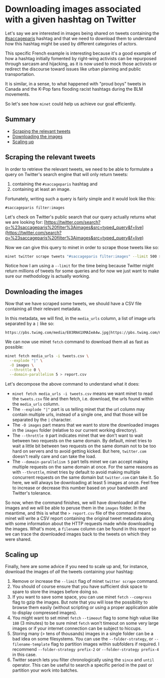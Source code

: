 # Downloading images associated with a given hashtag on Twitter

Let's say we are interested in images being shared on tweets containing the [#saccageparis](https://twitter.com/hashtag/saccageparis) hashtag and that we need to download them to understand how this hashtag might be used by different categories of actors.

This specific French example is interesting because it's a good example of how a hashtag initially fomented by right-wing activists can be repurposed through sarcasm and hijacking, as it is now used to mock those activists or redirect the discourse toward issues like urban planning and public transportation.

It is similar, in a sense, to what happened with "proud boys" tweets in Canada and the K-Pop fans flooding racist hashtags during the BLM movements.

So let's see how `minet` could help us achieve our goal efficiently.

## Summary

- [Scraping the relevant tweets](#scraping-the-relevant-tweets)
- [Downloading the images](#downloading-the-images)
- [Scaling up](#scaling-up)

## Scraping the relevant tweets

In order to retrieve the relevant tweets, we need to be able to formulate a query on Twitter's search engine that will only return tweets:

1. containing the `#saccageparis` hashtag and
2. containing at least an image.

Fortunately, writing such a query is fairly simple and it would look like this:

```
#saccageparis filter:images
```

Let's check on Twitter's public search that our query actually returns what we are looking for: [https://twitter.com/search?q=%23saccageparis%20filter%3Aimages&src=typed_query&f=live](https://twitter.com/search?q=%23saccageparis%20filter%3Aimages&src=typed_query&f=live)

Now we can give this query to minet in order to scrape those tweets like so:

```bash
minet twitter scrape tweets "#saccageparis filter:images" --limit 500 > tweets.csv
```

Notice how I am using a `--limit` for the time being because Twitter might return millions of tweets for some queries and for now we just want to make sure our methodology is actually working.

## Downloading the images

Now that we have scraped some tweets, we should have a CSV file containing all their relevant metadata.

In this metadata, we will find, in the `media_urls` column, a list of image urls separated by a `|` like so:

```
https://pbs.twimg.com/media/E03RN41XMAIeA4w.jpg|https://pbs.twimg.com/media/E03RN4uWEAYaSS8.jpg
```

We can now use minet `fetch` command to download them all as fast as possible:

```bash
minet fetch media_urls -i tweets.csv \
  --explode "|" \
  -O images \
  --throttle 0 \
  --domain-parallelism 5 > report.csv
```

Let's decompose the above command to understand what it does:

- `minet fetch media_urls -i tweets.csv` means we want minet to read the `tweets.csv` file and then fetch, i.e. download, the urls found within the `media_urls` column.
- The `--explode "|"` part is us telling minet that the url column may contain multiple urls, instead of a single one, and that those will be separated by the `|` character.
- The `-O images` part means that we want to store the downloaded images in the `images` folder (relative to our current working directory).
- The `--throttle 0` part indicates minet that we don't want to wait between two requests on the same domain. By default, minet tries to wait a little bit between two requests on the same domain not to be too hard on servers and to avoid getting kicked. But here, `twitter.com` doesn't really care and can take the load.
- The `--domain-parallelism 5` part tells minet we can accept making multiple requests on the same domain at once. For the same reasons as with `--throttle`, minet tries by default to avoid making multiple concurrent requests on the same domain but `twitter.com` can take it. So here, we will always be downloading at least 5 images at once. Feel free to increase or decrease this number based on your bandwidth and Twitter's tolerance.

So now, when the command finishes, we will have downloaded all the images and we will be able to peruse them in the `images` folder. In the meantime, and this is what the `> report.csv` file of the command means, minet will write a CSV report containing the original tweet metadata along with some information about the HTTP requests made while downloading the images. What's more, a `filename` column can be found in this report so we can trace the downloaded images back to the tweets on which they were shared.

## Scaling up

Finally, here are some advice if you need to scale up and, for instance, download the images of _all_ the tweets containing your hashtag:

1. Remove or increase the `--limit` flag of minet `twitter scrape` command.
2. You should of course ensure that you have sufficient disk space to spare to store the images before doing so.
3. If you want to save some space, you can use minet `fetch` `--compress` flag to gzip the images. But note that you will lose the possibility to browse them easily (without scripting or using a proper application able to display compressed images).
4. You might want to set minet `fetch` `--timeout` flag to some high value like `180` (3 minutes) to be sure minet `fetch` won't timeout on some very large images or if your internet connection can be subject to hiccups.
5. Storing many (> tens of thousands) images in a single folder can be a bad idea on some filesystems. You can use the `--folder-strategy`, or `--filename-template` flag to partition images within subfolders if required. I recommend `--folder-strategy prefix-2` or `--folder-strategy prefix-4` in this case.
6. Twitter search lets you filter chronologically using the `since` and `until` operator. This can be useful to search a specific period in the past or partition your work into batches.
